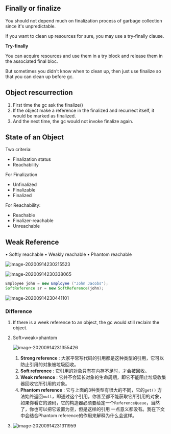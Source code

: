 ## Finally or finalize

You should not depend much on finalization process of garbage collection since it's unpredictable.

If you want to clean up resources for sure, you may use a try-finally clause.

**Try-finally**

You can acquire resources and use them in a try block and release them in the associated final bloc.

But sometimes you didn't know when to clean up, then just use finalize so that you can clean up before gc.

## Object rescurrection

1. First time the gc ask the finalize()
2. If the object make a reference in the finalized and recurrect itself, it would be marked as finalized.
3. And the next time, the gc would not invoke finalize again.



## State of an Object

Two criteria:

- Finalization status
- Reachability

For Finalization

- Unfinalized
- Finalizable
- Finalized

For Reachability:

- Reachable
- Finalizer-reachable
- Unreachable



## Weak Reference

• Softly reachable
• Weakly reachable
• Phantom reachable

![image-20200914230215523](C:\Users\Administrator\AppData\Roaming\Typora\typora-user-images\image-20200914230215523.png)

![image-20200914230338065](C:\Users\Administrator\AppData\Roaming\Typora\typora-user-images\image-20200914230338065.png)



```java
Employee john = new Employee ("John Jacobs");
SoftReference sr = new SoftReference(john);
```

![image-20200914230441101](C:\Users\Administrator\AppData\Roaming\Typora\typora-user-images\image-20200914230441101.png)





### Difference

1. If there is a week reference to an object, the gc would still reclaim the object.

2. Soft>weak>phantom

   ![image-20200914231355426](C:\Users\Administrator\AppData\Roaming\Typora\typora-user-images\image-20200914231355426.png)

   1. **Strong reference** : 大家平常写代码的引用都是这种类型的引用，它可以防止引用的对象被垃圾回收。
   2. **Soft reference** : 它引用的对象只有在内存不足时，才会被回收。
   3. **Weak reference** : 它并不会延长对象的生命周期，即它不能阻止垃圾收集器回收它所引用的对象。
   4. **Phantom reference** : 它与上面的3种类型有很大的不同，它的`get()` 方法始终返回`null`，即通过这个引用，你甚至都不能获取它所引用的对象，如果你看它的源码，它的构造器必须要给定一个`ReferenceQueue`，当然了，你也可以把它设置为空，但是这样的引用 一点意义都没有。我在下文中会结合Phantom reference的作用来解释为什么会这样。

3. ![image-20200914231311959](C:\Users\Administrator\AppData\Roaming\Typora\typora-user-images\image-20200914231311959.png)
